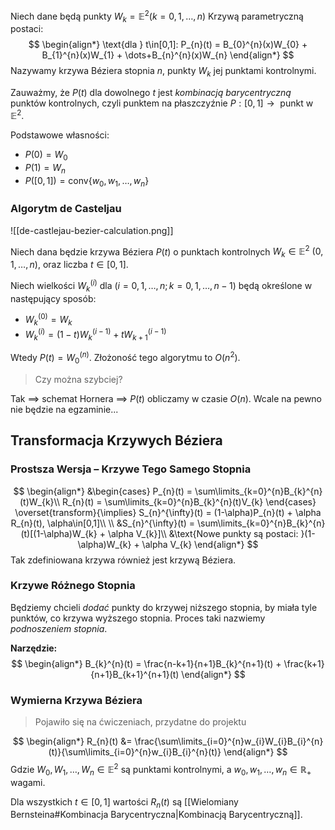 Niech dane będą punkty $W_{k}=\mathbb{E}^{2} (k=0,1,\dots,n)$
Krzywą parametryczną postaci:
$$
\begin{align*}
\text{dla } t\in[0,1]: P_{n}(t) = B_{0}^{n}(x)W_{0} + B_{1}^{n}(x)W_{1} + \dots+B_{n}^{n}(x)W_{n}
\end{align*}
$$
Nazywamy krzywa Béziera stopnia $n$, punkty $W_{k}$ jej punktami kontrolnymi.

Zauważmy, że $P(t)$ dla dowolnego $t$ jest *kombinacją barycentryczną* punktów kontrolnych, czyli punktem na płaszczyźnie $P : [0,1] \rightarrow \text{ punkt w }\mathbb{E}^{2}$.

Podstawowe własności:
- $P(0) = W_{0}$
- $P(1) = W_{n}$
- $P([0,1]) = \text{conv}\{w_{0},w_{1},\dots,w_{n}\}$

### Algorytm de Casteljau

![[de-castlejau-bezier-calculation.png]]

Niech dana będzie krzywa Béziera $P(t)$ o punktach kontrolnych $W_{k}\in\mathbb{E}^{2}\ (0,1,\dots,n)$, oraz liczba $t\in[0,1]$.

Niech wielkości $W_{k}^{(i)}$ dla $(i = 0,1,\dots,n; k=0,1,\dots,n-1)$ będą określone w następujący sposób:

- $W_{k}^{(0)} = W_{k}$
- $W_{k}^{(i)} = (1-t)W_{k}^{(i-1)}+ tW_{k+1}^{(i-1)}$ 

Wtedy $P(t) = W_{0}^{(n)}$.
Złożoność tego algorytmu to $O(n^{2})$.

> Czy można szybciej?

Tak $\implies$ schemat Hornera $\implies$ $P(t)$ obliczamy w czasie $O(n)$.
Wcale na pewno nie będzie na egzaminie...

## Transformacja Krzywych Béziera

### Prostsza Wersja – Krzywe Tego Samego Stopnia

$$
\begin{align*}
&\begin{cases}
P_{n}(t) = \sum\limits_{k=0}^{n}B_{k}^{n}(t)W_{k}\\
R_{n}(t) = \sum\limits_{k=0}^{n}B_{k}^{n}(t)V_{k}
\end{cases}
\overset{transform}{\implies}
S_{n}^{\infty}(t) = (1-\alpha)P_{n}(t) + \alpha R_{n}(t), \alpha\in[0,1]\\
\\
&S_{n}^{\infty}(t) = \sum\limits_{k=0}^{n}B_{k}^{n}(t)[(1-\alpha)W_{k} + \alpha V_{k}]\\
&\text{Nowe punkty są postaci: }(1-\alpha)W_{k} + \alpha V_{k}
\end{align*}
$$
Tak zdefiniowana krzywa również jest krzywą Béziera.

### Krzywe Różnego Stopnia

Będziemy chcieli *dodać* punkty do krzywej niższego stopnia, by miała tyle punktów, co krzywa wyższego stopnia.
Proces taki nazwiemy *podnoszeniem stopnia*.

**Narzędzie:**
$$
\begin{align*}
B_{k}^{n}(t) = \frac{n-k+1}{n+1}B_{k}^{n+1}(t) + \frac{k+1}{n+1}B_{k+1}^{n+1}(t)
\end{align*}
$$

### Wymierna Krzywa Béziera

> Pojawiło się na ćwiczeniach, przydatne do projektu

$$
\begin{align*}
R_{n}(t) &= \frac{\sum\limits_{i=0}^{n}w_{i}W_{i}B_{i}^{n}(t)}{\sum\limits_{i=0}^{n}w_{i}B_{i}^{n}(t)}
\end{align*}
$$
Gdzie $W_{0},W_{1},\dots,W_{n}\in\mathbb{E}^{2}$ są punktami kontrolnymi, a $w_{0},w_{1},\dots,w_{n}\in\mathbb{R}_{+}$ wagami.

Dla wszystkich $t\in[0,1]$ wartości $R_{n}(t)$ są [[Wielomiany Bernsteina#Kombinacja Barycentryczna|Kombinacją Barycentryczną]].
